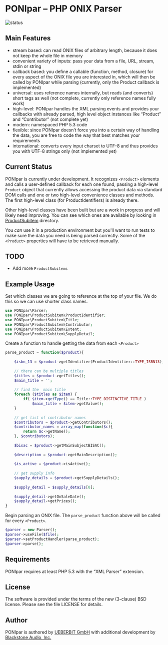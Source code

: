 # PONIpar – PHP ONIX Parser

![status](https://img.shields.io/badge/Status-Under%20Development-blue.svg)

## Main Features
* stream based: can read ONIX files of arbitrary length, because it does not keep the whole file in memory
* convenient variety of inputs: pass your data from a file, URL, stream, stdin or string
* callback based: you define a callable (function, method, closure) for every aspect of the ONIX file you are interested in, which will then be called by PONIpar while parsing (currently, only the Product callback is implemented)
* universal: uses reference names internally, but reads (and converts) short tags as well (not complete, currently only reference names fully work)
* high-level: PONIpar handles the XML parsing events and provides your callbacks with already parsed, high level object instances like “Product” and “Contributor” (not complete yet)
* modern: namespaced PHP 5.3 code
* flexible: since PONIpar doesn’t force you into a certain way of handling the data, you are free to code the way that best matches your requirements
* international: converts every input charset to UTF-8 and thus provides you with UTF-8 strings only (not implemented yet)

## Current Status
PONIpar is currently under development. It recognizes `<Product>` elements and calls a user-defined callback for each one found, passing a high-level `Product` object that currently allows accessing the product data via standard DOM calls and one or two high-level convenience classes and methods. The first high-level class (for ProductIdentifiers) is already there.

Other high-level classes have been built but are a work in progress and will likely need improving. You can see which ones are available by looking in [ProductSubitem](https://github.com/kjantzer/PONIpar/tree/master/src/ProductSubitem) directory.

You _can_ use it in a production environment but you'll want to run tests to make sure the data you need is being parsed correctly. Some of the `<Product>` properties will have to be retrieved manually.

## TODO

* Add more `ProductSubitems`

## Example Usage

Set which classes we are going to reference at the top of your file. We do this so we can use shorter class names.

```php
use PONIpar\Parser;
use PONIpar\ProductSubitem\ProductIdentifier;
use PONIpar\ProductSubitem\Title;
use PONIpar\ProductSubitem\Contributor;
use PONIpar\ProductSubitem\Extent;
use PONIpar\ProductSubitem\SupplyDetail;
```

Create a function to handle getting the data from each `<Product>`

```php
parse_product = function($product){
	
	$isbn_13 = $product->getIdentifier(ProductIdentifier::TYPE_ISBN13);
	
	// there can be multiple titles
	$titles = $product->getTitles();
	$main_title = '';
	
	// find the  main title
	foreach ($titles as $item) {
		if( $item->getType() == Title::TYPE_DISTINCTIVE_TITLE )
			$main_title = $item->getValue();
	}
	
	// get list of contributor names
	$contributors = $product->getContributors();
	$contributor_names = array_map(function($c){
		return $c->getName();
	}, $contributors);
	
	$bisac = $product->getMainSubjectBISAC();
	
	$description = $product->getMainDescription();
	
	$is_active = $product->isActive();
	
	// get supply info
	$supply_details = $product->getSupplyDetails();
	
	$supply_detail = $supply_details[0];
	
	$supply_detail->getOnSaleDate();
	$supply_detail->getPrices();
}
```

Begin parsing an ONIX file. The `parse_product` function above will be called for every `<Product>`.

```php
$parser = new Parser();	
$parser->useFile($file);
$parser->setProductHandler(parse_product);
$parser->parse();
```

## Requirements
PONIpar requires at least PHP 5.3 with the “XML Parser” extension.

## License
The software is provided under the terms of the new (3-clause) BSD license. Please see the file LICENSE for details.

## Author
PONIpar is authored by [UEBERBIT GmbH](http://www.ueberbit.de) with additional development by [Blackstone Audio, Inc.](http://www.blackstoneaudio.com)
